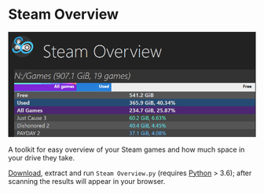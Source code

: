 # Steam Overview
![A screenshot of Steam Overview open in the browser.](animation.gif)

A toolkit for easy overview of your Steam games and how much space in your drive they take.

[Download], extract and run `Steam Overview.py` (requires [Python] > 3.6); after scanning the results will appear in your browser.

[Download]: https://github.com/yunruse/Steam-Overview/archive/master.zip "Steam-Overview-master.zip"
[Python]: https://www.python.org/downloads/ "Python download site"
